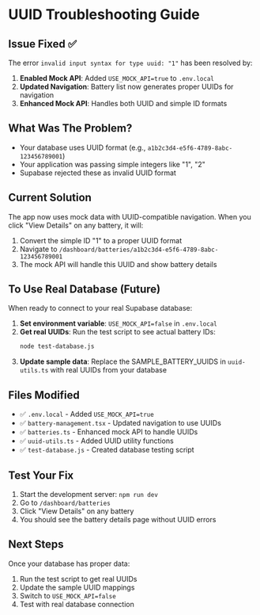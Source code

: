 # UUID Troubleshooting Guide

## Issue Fixed ✅
The error `invalid input syntax for type uuid: "1"` has been resolved by:

1. **Enabled Mock API**: Added `USE_MOCK_API=true` to `.env.local`
2. **Updated Navigation**: Battery list now generates proper UUIDs for navigation
3. **Enhanced Mock API**: Handles both UUID and simple ID formats

## What Was The Problem?
- Your database uses UUID format (e.g., `a1b2c3d4-e5f6-4789-8abc-123456789001`)
- Your application was passing simple integers like "1", "2" 
- Supabase rejected these as invalid UUID format

## Current Solution
The app now uses mock data with UUID-compatible navigation. When you click "View Details" on any battery, it will:
1. Convert the simple ID "1" to a proper UUID format
2. Navigate to `/dashboard/batteries/a1b2c3d4-e5f6-4789-8abc-123456789001`
3. The mock API will handle this UUID and show battery details

## To Use Real Database (Future)
When ready to connect to your real Supabase database:

1. **Set environment variable**: `USE_MOCK_API=false` in `.env.local`
2. **Get real UUIDs**: Run the test script to see actual battery IDs:
   ```bash
   node test-database.js
   ```
3. **Update sample data**: Replace the SAMPLE_BATTERY_UUIDS in `uuid-utils.ts` with real UUIDs from your database

## Files Modified
- ✅ `.env.local` - Added `USE_MOCK_API=true`
- ✅ `battery-management.tsx` - Updated navigation to use UUIDs
- ✅ `batteries.ts` - Enhanced mock API to handle UUIDs
- ✅ `uuid-utils.ts` - Added UUID utility functions
- ✅ `test-database.js` - Created database testing script

## Test Your Fix
1. Start the development server: `npm run dev`
2. Go to `/dashboard/batteries`
3. Click "View Details" on any battery
4. You should see the battery details page without UUID errors

## Next Steps
Once your database has proper data:
1. Run the test script to get real UUIDs
2. Update the sample UUID mappings
3. Switch to `USE_MOCK_API=false`
4. Test with real database connection
